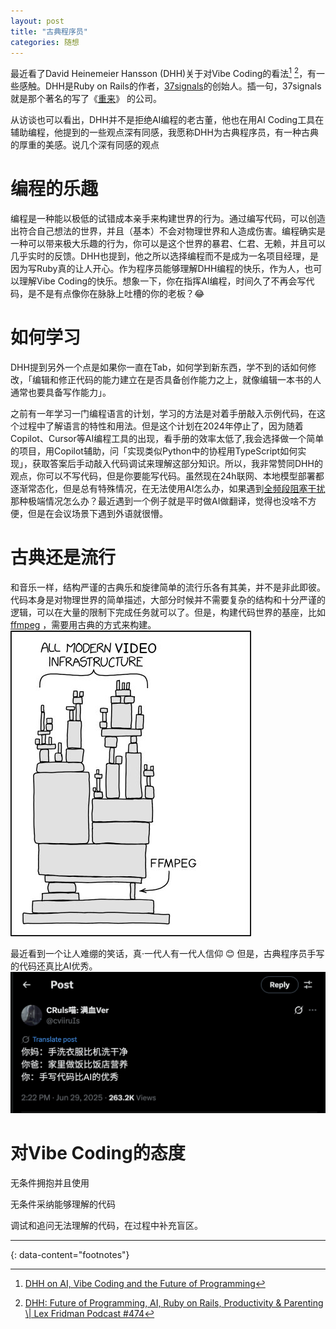 ```yaml
---
layout: post
title: "古典程序员"
categories: 随想
---
```

最近看了David Heinemeier Hansson (DHH)关于对Vibe Coding的看法[^1] [^2]，有一些感触。DHH是Ruby on Rails的作者，[37signals](https://37signals.com/)的创始人。插一句，37signals就是那个著名的写了《[重来](https://book.douban.com/subject/30184215/)》 的公司。



从访谈也可以看出，DHH并不是拒绝AI编程的老古董，他也在用AI Coding工具在辅助编程，他提到的一些观点深有同感，我愿称DHH为古典程序员，有一种古典的厚重的美感。说几个深有同感的观点

# 编程的乐趣
编程是一种能以极低的试错成本亲手来构建世界的行为。通过编写代码，可以创造出符合自己想法的世界，并且（基本）不会对物理世界和人造成伤害。编程确实是一种可以带来极大乐趣的行为，你可以是这个世界的暴君、仁君、无赖，并且可以几乎实时的反馈。DHH也提到，他之所以选择编程而不是成为一名项目经理，是因为写Ruby真的让人开心。作为程序员能够理解DHH编程的快乐，作为人，也可以理解Vibe Coding的快乐。想象一下，你在指挥AI编程，时间久了不再会写代码，是不是有点像你在脉脉上吐槽的你的老板？<span class=emoji>😂</span>


# 如何学习
DHH提到另外一个点是如果你一直在Tab，如何学到新东西，学不到的话如何修改，「编辑和修正代码的能力建立在是否具备创作能力之上，就像编辑一本书的人通常也要具备写作能力」。

之前有一年学习一门编程语言的计划，学习的方法是对着手册敲入示例代码，在这个过程中了解语言的特性和用法。但是这个计划在2024年停止了，因为随着Copilot、Cursor等AI编程工具的出现，看手册的效率太低了,我会选择做一个简单的项目，用Copilot辅助，问「实现类似Python中的协程用TypeScript如何实现」，获取答案后手动敲入代码调试来理解这部分知识。所以，我非常赞同DHH的观点，你可以不写代码，但是你要能写代码。虽然现在24h联网、本地模型部署都逐渐常态化，但是总有特殊情况，在无法使用AI怎么办，如果遇到[全频段阻塞干扰](https://book.douban.com/subject/3571732/) 那种极端情况怎么办？最近遇到一个例子就是平时做AI做翻译，觉得也没啥不方便，但是在会议场景下遇到外语就很懵。

# 古典还是流行
和音乐一样，结构严谨的古典乐和旋律简单的流行乐各有其美，并不是非此即彼。代码本身是对物理世界的简单描述，大部分时候并不需要复杂的结构和十分严谨的逻辑，可以在大量的限制下完成任务就可以了。但是，构建代码世界的基座，比如[ffmpeg](https://ffmpeg.org/)  ，需要用古典的方式来构建。
![ffmpeg](/assets/img/ffmpeg.jpg "ffmpeg")

最近看到一个让人难绷的笑话，真·一代人有一代人信仰 <span class=emoji>😊</span> 但是，古典程序员手写的代码还真比AI优秀。
![vibe coding joke](/assets/img/vibe_coding_joke.png "vibe coding joke")

# 对Vibe Coding的态度
无条件拥抱并且使用

无条件采纳能够理解的代码

调试和追问无法理解的代码，在过程中补充盲区。



---
{: data-content="footnotes"}
[^1]: [DHH on AI, Vibe Coding and the Future of Programming](https://thenewstack.io/dhh-on-ai-vibe-coding-and-the-future-of-programming/)

[^2]: [DHH: Future of Programming, AI, Ruby on Rails, Productivity & Parenting \\| Lex Fridman Podcast #474](https://www.youtube.com/watch?v=6b1a3d9c7f4)